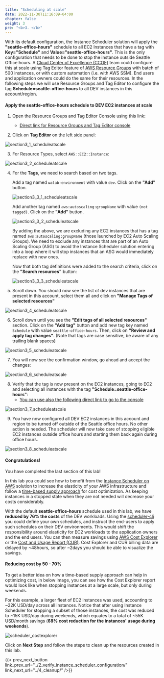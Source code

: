 ```yaml
---
title: "Scheduling at scale"
date: 2022-11-30T11:16:09-04:00
chapter: false
weight: 3
pre: "<b>3. </b>"
---
```


With its default configuration, the Instance Scheduler solution will apply the **"seattle-office-hours"** schedule to all EC2 Instances that have a tag with **Key="Schedule"** and **Value="seattle-office-hours"**. This is the only configuration that needs to be done to stop the instance outside Seattle Office hours. A [Cloud Center of Excellence (CCOE)](https://docs.aws.amazon.com/whitepapers/latest/cost-optimization-laying-the-foundation/cloud-center-of-excellence.html) team could configure this at scale using Tag Editor feature of [AWS Resource Groups](https://docs.aws.amazon.com/tag-editor/latest/userguide/tag-editor.html) with batch of 500 instances, or with custom automation (i.e. with AWS SSM). End users and application owners could do the same for their resources. In the following steps we will use Resource Groups and Tag Editor to configure the tag **Schedule=seattle-office-hours** to all DEV instances in this account/region.

#### Apply the seattle-office-hours schedule to DEV EC2 instances at scale

1. Open the Resource Groups and Tag Editor Console using this link:
    * [Direct link for Resource Groups and Tag Editor console](https://us-east-1.console.aws.amazon.com/resource-groups/home?region=us-east-1#)

2. Click on **Tag Editor** on the left side panel:

![section3_1_scheduleatscale](/Cost/200_EC2_Scheduling_at_Scale/Images/section3_1_scheduleatscale.png)

3. For Resource Types, select ``AWS::EC2::Instance``:

![section3_2_scheduleatscale](/Cost/200_EC2_Scheduling_at_Scale/Images/section3_2_scheduleatscale.png)

4. For the **Tags**, we need to search based on two tags.

    Add a tag named ``walab-environment`` with value ``dev``. Click on the **"Add"** button.

    ![section3_3_1_scheduleatscale](/Cost/200_EC2_Scheduling_at_Scale/Images/section3_3_1_scheduleatscale.png)

    Add another tag named ``aws:autoscaling:groupName`` with value ``(not tagged)``. Click on the **"Add"** button. 
    
    ![section3_3_2_scheduleatscale](/Cost/200_EC2_Scheduling_at_Scale/Images/section3_3_2_scheduleatscale.png)

    By adding the above, we are excluding any EC2 instances that has a tag named ``aws:autoscaling:groupName`` (those launched by EC2 Auto Scaling Groups). We need to exclude any instances that are part of an Auto Scaling Group (ASG) to avoid the Instance Scheduler solution entering into a loop where it will stop instances that an ASG would immediately replace with new ones.

    Now that both tag definitions were added to the search criteria, click on the **"Search resources"** button:

    ![section3_3_3_scheduleatscale](/Cost/200_EC2_Scheduling_at_Scale/Images/section3_3_3_scheduleatscale.png)

5. Scroll down. You should now see the list of dev instances that are present in this account, select them all and click on **"Manage Tags of selected resources"**

![section3_4_scheduleatscale](/Cost/200_EC2_Scheduling_at_Scale/Images/section3_4_scheduleatscale.png)

6. Scroll down until you see the **"Edit tags of all selected resources"** section. Click on the **"Add tag"** button and add new tag key named ``Schedule`` with value ``seattle-office-hours``. Then, click on **"Review and apply tag changes"**. (Note that tags are case sensitive, be aware of any trailing blank spaces)

![section3_5_scheduleatscale](/Cost/200_EC2_Scheduling_at_Scale/Images/section3_5_scheduleatscale.png)

7. You will now see the confirmation window, go ahead and accept the changes:

![section3_6_scheduleatscale](/Cost/200_EC2_Scheduling_at_Scale/Images/section3_6_scheduleatscale.png)

8. Verify that the tag is now present on the EC2 instances, going to EC2 and selecting all instances with the tag **"Schedule=seattle-office-hours"**:
    * [You can use also the following direct link to go to the console](https://us-east-1.console.aws.amazon.com/ec2/home?region=us-east-1#Instances:tag:Schedule=seattle-office-hours;v=3;$case=tags:true%5C,client:false;$regex=tags:false%5C,client:false;sort=tag:Name)

![section3_7_scheduleatscale](/Cost/200_EC2_Scheduling_at_Scale/Images/section3_7_scheduleatscale.png)

9. You have now configured all DEV EC2 instances in this account and region to be turned off outside of the Seattle office hours. No other action is needed. The scheduler will now take care of stopping eligible EC2 instances outside office hours and starting them back again during office hours.

![section3_8_scheduleatscale](/Cost/200_EC2_Scheduling_at_Scale/Images/section3_8_scheduleatscale.png)

#### Congratulations!

You have completed the last section of this lab!

In this lab you could see how to benefit from the [Instance Scheduler on AWS](https://aws.amazon.com/solutions/implementations/instance-scheduler-on-aws/) solution to increase the elasticity of your AWS infrastructure and follow a [time-based supply approach](https://docs.aws.amazon.com/wellarchitected/latest/cost-optimization-pillar/cost_manage_demand_resources_dynamic.html) for cost optimization. As keeping instances in a stopped state when they are not needed will decrease your costs considerably.

With the default **seattle-office-hours** schedule used in this lab, we have **reduced by 76% the costs** of the DEV workloads. Using the [scheduler-cli](https://docs.aws.amazon.com/solutions/latest/instance-scheduler-on-aws/scheduler-cli.html) you could define your own schedules, and instruct the end-users to apply such schedules on their DEV environments. This would shift the responsibility around elasticity for EC2 workloads to the application owners and the end users. You can then measure savings using [AWS Cost Explorer](https://aws.amazon.com/aws-cost-management/aws-cost-explorer/) or the [Cost and Usage Report (CUR)](https://docs.aws.amazon.com/cur/latest/userguide/what-is-cur.html). Cost Explorer and CUR billing data are delayed by ~48hours, so after ~2days you should be able to visualize the savings.

#### Reducing cost by 50 - 70% 

To get a better idea on how a time-based supply approach can help in optimizing cost, in below image, you can see how the Cost Explorer report would look like when stopping instances at a large scale, but only during weekends.

For this example, a larger fleet of EC2 instances was used, accounting to ~22K USD/day across all instances. Notice that after using Instance Scheduler for stopping a subset of those instances, the cost was reduced to ~15K USD/day during weekends, which equates to a total of ~55K USD/month savings (**68% cost reduction for the instances' usage during weekends**).

![scheduler_costexplorer](/Cost/200_EC2_Scheduling_at_Scale/Images/scheduler_costexplorer.png)

Click on **Next Step** and follow the steps to clean up the resources created in this lab.

{{< prev_next_button link_prev_url="../2_verify_instance_scheduler_configuration/" link_next_url="../4_cleanup/" />}}

